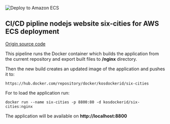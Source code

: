 ![Deploy to Amazon ECS](https://github.com/kkkooosss/six-cities-nodejs-pipeline/workflows/Deploy%20to%20Amazon%20ECS/badge.svg)

## CI/CD pipline nodejs website six-cities for AWS ECS deployment

[Origin source code](https://github.com/alexkachar/198060-six-cities-4)


This pipeline runs the Docker container which builds the application from the current repository and export built files to **/nginx** directory.

Then the new build creates an updated image of the application and pushes it to: 
```
https://hub.docker.com/repository/docker/kosdockerid/six-cities 
```

For to load the application run:
```
docker run --name six-cities -p 8800:80 -d kosdockerid/six-cities:nginx
```

The application will be available on **http://localhost:8800**
